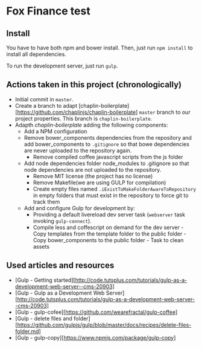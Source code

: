 # Fox Finance test

## Install

You have to have both npm and bower install. Then, just run `npm install` to install all dependencies.

To run the development server, just run `gulp`.


## Actions taken in this project (chronologically)

- Initial commit in `master`.
- Create a branch to adapt [chaplin-boilerplate][https://github.com/chaplinjs/chaplin-boilerplate] `master` branch
  to our project properties. This branch is `chaplin-boilerplate`.
- Adapth _chaplin-boilerplate_ adding the following components:
	- Add a NPM configuration
	- Remove bower\_components dependencies from the repository and add bower\_components to `.gitignore` so that bowe dependencies are never uploaded to the repository again.
        - Remove compiled coffee javascript scripts from the js folder
	- Add node dependencies folder node\_modules to .gitignore so that node dependencies are not uploaded to the repository.
        - Remove MIT license (the project has no license)
        - Remove Makefile(we are using GULP for compilation)
        - Create empty files named `.iExistToMakeFolderAwareToRepository` in empty folders that must exist in the repository to force git to track them
	- Add and configure Gulp for development by:
		- Providing a default livereload dev server task (`webserver` task invoking `gulp-connect`).
		- Compile less and coffescript on demand for the dev server
                - Copy templates from the template folder to the public folder
                - Copy bower_components to the public folder
                - Task to clean assets

## Used articles and resources

- [Gulp - Getting started][http://code.tutsplus.com/tutorials/gulp-as-a-development-web-server--cms-20903]
- [Gulp - Gulp as a Development Web Server][http://code.tutsplus.com/tutorials/gulp-as-a-development-web-server--cms-20903]
- [Gulp - gulp-cofee][https://github.com/wearefractal/gulp-coffee]
- [Gulp - delete files and folder][https://github.com/gulpjs/gulp/blob/master/docs/recipes/delete-files-folder.md]
- [Gulp - gulp-copy][https://www.npmjs.com/package/gulp-copy]


